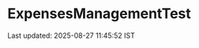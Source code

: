 # ExpensesManagementTest























































































































































































Last updated: 2025-08-27 11:45:52 IST
